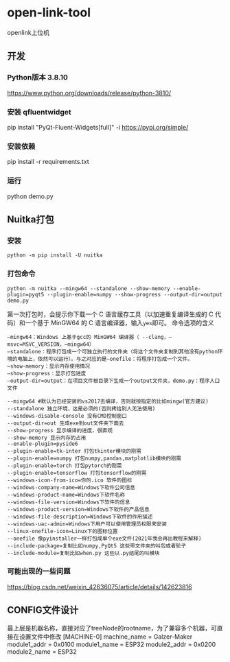 # open-link-tool
openlink上位机

## 开发

### Python版本 3.8.10
https://www.python.org/downloads/release/python-3810/

### 安装 qfluentwidget
pip install "PyQt-Fluent-Widgets[full]" -i https://pypi.org/simple/

### 安装依赖
pip install -r requirements.txt

### 运行
python demo.py

## Nuitka打包
### 安装
```shell
python -m pip install -U nuitka
```

### 打包命令
```shell
python -m nuitka --mingw64 --standalone --show-memory --enable-plugin=pyqt5 --plugin-enable=numpy --show-progress --output-dir=output demo.py 

```

第一次打包时，会提示你下载一个 C 语言缓存工具（以加速重复编译生成的 C 代码）和一个基于 MinGW64 的 C 语言编译器，输入`yes`即可。
命令选项的含义
```
–mingw64：Windows 上基于gcc的 MinGW64 编译器（ --clang，–msvc=MSVC_VERSION，–mingw64）
–standalone：程序打包成一个可独立执行的文件夹（将这个文件夹复制到其他没有python环境的电脑上，依然可以运行）。与之对应的是–onefile：将程序打包成一个文件。
–show-memory：显示内存使用情况
–show-progress：显示打包进度
–output-dir=output：在项目文件根目录下生成一个output文件夹，demo.py：程序入口文件
```

```
--mingw64 #默认为已经安装的vs2017去编译，否则就按指定的比如mingw(官方建议)
--standalone 独立环境，这是必须的(否则拷给别人无法使用)
--windows-disable-console 没有CMD控制窗口
--output-dir=out 生成exe到out文件夹下面去
--show-progress 显示编译的进度，很直观
--show-memory 显示内存的占用
--enable-plugin=pyside6
--plugin-enable=tk-inter 打包tkinter模块的刚需
--plugin-enable=numpy 打包numpy,pandas,matplotlib模块的刚需
--plugin-enable=torch 打包pytorch的刚需
--plugin-enable=tensorflow 打包tensorflow的刚需
--windows-icon-from-ico=你的.ico 软件的图标
--windows-company-name=Windows下软件公司信息
--windows-product-name=Windows下软件名称
--windows-file-version=Windows下软件的信息
--windows-product-version=Windows下软件的产品信息
--windows-file-description=Windows下软件的作用描述
--windows-uac-admin=Windows下用户可以使用管理员权限来安装
--linux-onefile-icon=Linux下的图标位置
--onefile 像pyinstaller一样打包成单个exe文件(2021年我会再出教程来解释)
--include-package=复制比如numpy,PyQt5 这些带文件夹的叫包或者轮子
--include-module=复制比如when.py 这些以.py结尾的叫模块
```
### 可能出现的一些问题

https://blog.csdn.net/weixin_42636075/article/details/142623816

## CONFIG文件设计

最上层是机器名称，直接对应了treeNode的rootname，为了兼容多个机器，可直接在设置文件中修改
[MACHINE-0]
machine_name = Galzer-Maker
module1_addr = 0x0100
module1_name = ESP32
module2_addr = 0x0200
module2_name = ESP32
